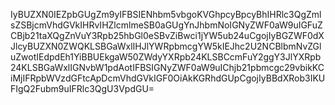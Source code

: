 IyBUZXN0IEZpbGUgZm9yIFBSIENhbm5vbgoKVGhpcyBpcyBhIHRlc3QgZmlsZSBjcmVhdGVkIHRvIHZlcmlmeSB0aGUgYnJhbmNoIGNyZWF0aW9uIGFuZCBjb21taXQgZnVuY3Rpb25hbGl0eSBvZiBwci1jYW5ub24uCgojIyBGZWF0dXJlcyBUZXN0ZWQKLSBGaWxlIHJlYWRpbmcgYW5kIEJhc2U2NCBlbmNvZGluZwotIEdpdEh1YiBBUEkgaW50ZWdyYXRpb24KLSBCcmFuY2ggY3JlYXRpb24KLSBGaWxlIGNvbW1pdAotIFBSIGNyZWF0aW9uIChjb21pbmcgc29vbikKCiMjIFRpbWVzdGFtcApDcmVhdGVkIGF0OiAkKGRhdGUpCgojIyBBdXRob3IKUFIgQ2Fubm9uIFRlc3QgU3VpdGU=